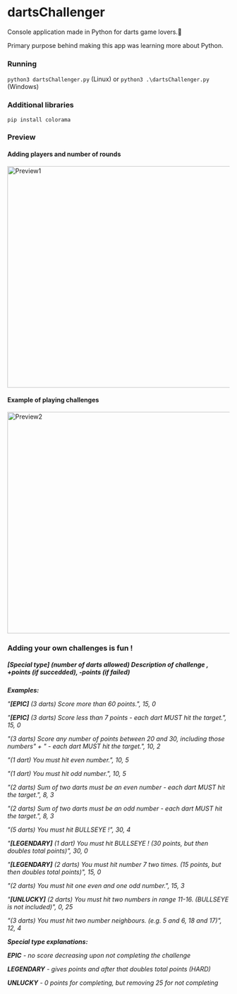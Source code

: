 # dartsChallenger

Console application made in Python for darts game lovers.🎯

Primary purpose behind making this app was learning more about Python.
 
### Running

```python3 dartsChallenger.py``` (Linux) 
or ```python3 .\dartsChallenger.py``` (Windows)

### Additional libraries

```pip install colorama```

### Preview

#### Adding players and number of rounds
<img alt="Preview1" src="https://github.com/TheJakov/dartsChallenger/blob/master/preview/app1.gif" width="882" height="502">

#### Example of playing challenges
<img alt="Preview2" src="https://github.com/TheJakov/dartsChallenger/blob/master/preview/app2.gif" width="882" height="502">


### Adding your own challenges is fun !

##### [Special type] (number of darts allowed) Description of challenge , +points (if succedded), -points (if failed)

**_Examples:_**


_"**[EPIC]** (3 darts) Score more than 60 points.", 15, 0_

_"**[EPIC]** (3 darts) Score less than 7 points - each dart MUST hit the target.", 15, 0_

_"(3 darts) Score any number of points between 20 and 30, including those numbers" + " - each dart MUST hit the target.", 10, 2_

_"(1 dart) You must hit even number.", 10, 5_

_"(1 dart) You must hit odd number.", 10, 5_

_"(2 darts) Sum of two darts must be an even number - each dart MUST hit the target.", 8, 3_

_"(2 darts) Sum of two darts must be an odd number - each dart MUST hit the target.", 8, 3_

_"(5 darts) You must hit BULLSEYE !", 30, 4_

_"**[LEGENDARY]** (1 dart) You must hit BULLSEYE ! (30 points, but then doubles total points)", 30, 0_

_"**[LEGENDARY]** (2 darts) You must hit number 7 two times. (15 points, but then doubles total points)", 15, 0_

_"(2 darts) You must hit one even and one odd number.", 15, 3_

_"**[UNLUCKY]** (2 darts) You must hit two numbers in range 11-16. (BULLSEYE is not included)", 0, 25_

_"(3 darts) You must hit two number neighbours. (e.g. 5 and 6, 18 and 17)", 12, 4_



**_Special type explanations:_**

_**EPIC** - no score decreasing upon not completing the challenge_

_**LEGENDARY** - gives points and after that doubles total points (HARD)_

_**UNLUCKY** - 0 points for completing, but removing 25 for not completing_

